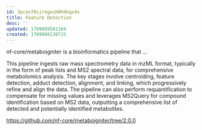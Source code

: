 ```yaml
---
id: 3pcasf0ijrogxuh0hdeqz4x
title: Feature Detection
desc: ''
updated: 1709889581169
created: 1709889130725
---
```


nf-core/metaboigniter is a bioinformatics pipeline that ...

This pipeline ingests raw mass spectrometry data in mzML format, typically in the form of peak lists and MS2 spectral data, for comprehensive metabolomics analysis. The key stages involve centroiding, feature detection, adduct detection, alignment, and linking, which progressively refine and align the data. The pipeline can also perform requantification to compensate for missing values and leverages MS2Query for compound identification based on MS2 data, outputting a comprehensive list of detected and potentially identified metabolites.

https://github.com/nf-core/metaboigniter/tree/2.0.0

